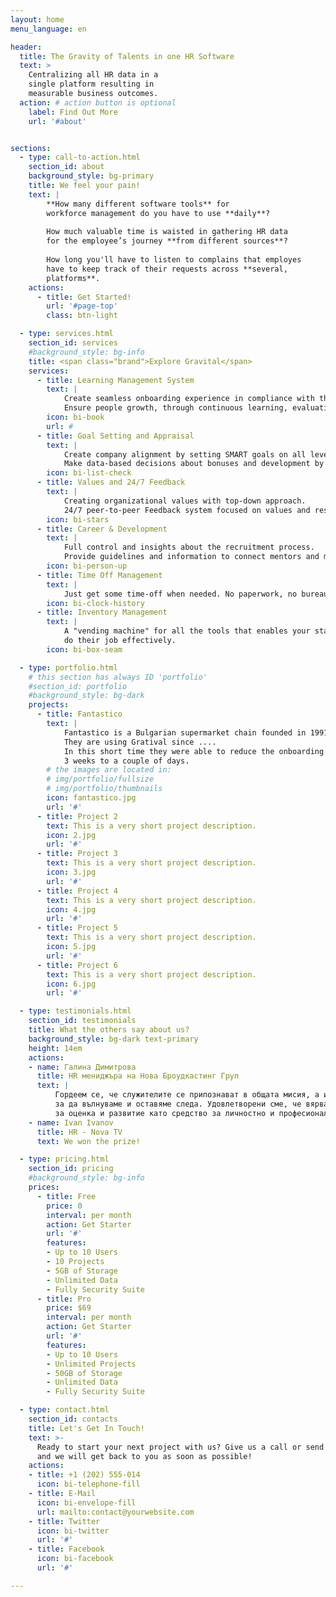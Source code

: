 ```yaml
---
layout: home
menu_language: en

header:
  title: The Gravity of Talents in one HR Software
  text: >
    Centralizing all HR data in a 
    single platform resulting in 
    measurable business outcomes.
  action: # action button is optional
    label: Find Out More
    url: '#about'


sections:
  - type: call-to-action.html
    section_id: about
    background_style: bg-primary
    title: We feel your pain!
    text: |
        **How many different software tools** for 
        workforce management do you have to use **daily**?
        
        How much valuable time is waisted in gathering HR data 
        for the employee’s journey **from different sources**?
        
        How long you'll have to listen to complains that employes
        have to keep track of their requests across **several, 
        platforms**.
    actions:
      - title: Get Started!
        url: '#page-top'
        class: btn-light

  - type: services.html
    section_id: services
    #background_style: bg-info
    title: <span class="brand">Explore Gravital</span>
    services:
      - title: Learning Management System
        text: |
            Create seamless onboarding experience in compliance with the law.
            Ensure people growth, through continuous learning, evaluation and progress tracking.
        icon: bi-book
        url: #
      - title: Goal Setting and Appraisal
        text: |
            Create company alignment by setting SMART goals on all levels with insighfull statistics.
            Make data-based decisions about bonuses and development by using regular appraisal campains.
        icon: bi-list-check
      - title: Values and 24/7 Feedback
        text: |
            Creating organizational values with top-down approach.
            24/7 peer-to-peer Feedback system focused on values and responsibilites.
        icon: bi-stars
      - title: Career & Development
        text: |
            Full control and insights about the recruitment process.
            Provide guidelines and information to connect mentors and mentees.
        icon: bi-person-up
      - title: Time Off Management
        text: |
            Just get some time-off when needed. No paperwork, no bureaucracy!
        icon: bi-clock-history
      - title: Inventory Management
        text: |
            A "vending machine" for all the tools that enables your staff to simlpy
            do their job effectively.
        icon: bi-box-seam

  - type: portfolio.html
    # this section has always ID 'portfolio'
    #section_id: portfolio
    #background_style: bg-dark
    projects:
      - title: Fantastico
        text: |
            Fantastico is a Bulgarian supermarket chain founded in 1991. 
            They are using Gratival since ....
            In this short time they were able to reduce the onboarding time from
            3 weeks to a couple of days.
        # the images are located in:
        # img/portfolio/fullsize
        # img/portfolio/thumbnails
        icon: fantastico.jpg
        url: '#'
      - title: Project 2
        text: This is a very short project description.
        icon: 2.jpg
        url: '#'
      - title: Project 3
        text: This is a very short project description.
        icon: 3.jpg
        url: '#'
      - title: Project 4
        text: This is a very short project description.
        icon: 4.jpg
        url: '#'
      - title: Project 5
        text: This is a very short project description.
        icon: 5.jpg
        url: '#'
      - title: Project 6
        text: This is a very short project description.
        icon: 6.jpg
        url: '#'

  - type: testimonials.html
    section_id: testimonials
    title: What the others say about us?
    background_style: bg-dark text-primary
    height: 14em
    actions:
    - name: Галина Димитрова
      title: HR мениджъра на Нова Броудкастинг Груп
      text: |
          Гордеем се, че служителите се припознават в общата мисия, а именно Създаваме вдъхновение, 
          за да вълнуваме и оставяме следа. Удовлетворени сме, че вярват в смисъла на системата 
          за оценка и развитие като средство за личностно и професионално развитие. 
    - name: Ivan Ivanov
      title: HR - Nova TV
      text: We won the prize!

  - type: pricing.html
    section_id: pricing
    #background_style: bg-info
    prices:
      - title: Free
        price: 0
        interval: per month
        action: Get Starter
        url: '#'
        features:
        - Up to 10 Users
        - 10 Projects
        - 5GB of Storage
        - Unlimited Data
        - Fully Security Suite
      - title: Pro
        price: $69
        interval: per month
        action: Get Starter
        url: '#'
        features:
        - Up to 10 Users
        - Unlimited Projects
        - 50GB of Storage
        - Unlimited Data
        - Fully Security Suite

  - type: contact.html
    section_id: contacts
    title: Let's Get In Touch!
    text: >-
      Ready to start your next project with us? Give us a call or send us an email
      and we will get back to you as soon as possible!
    actions:
    - title: +1 (202) 555-014
      icon: bi-telephone-fill
    - title: E-Mail
      icon: bi-envelope-fill
      url: mailto:contact@yourwebsite.com
    - title: Twitter
      icon: bi-twitter
      url: '#'
    - title: Facebook
      icon: bi-facebook
      url: '#'

---
```

